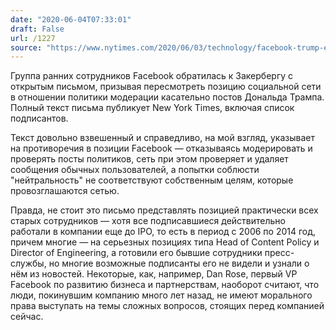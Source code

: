 ```yaml
---
date: "2020-06-04T07:33:01"
draft: False
url: /1227
source: "https://www.nytimes.com/2020/06/03/technology/facebook-trump-employees-letter.html"
---
```


Группа ранних сотрудников Facebook обратилась к Закербергу с открытым письмом, призывая пересмотреть позицию социальной сети в отношении политики модерации касательно постов Дональда Трампа. Полный текст письма публикует New York Times, включая список подписантов. 

Текст довольно взвешенный и справедливо, на мой взгляд, указывает на противоречия в позиции Facebook — отказываясь модерировать и проверять посты политиков, сеть при этом проверяет и удаляет сообщения обычных пользователей, а попытки соблюсти "нейтральность" не соответствуют собственным целям, которые провозглашаются сетью.



Правда, не стоит это письмо представлять позицией практически всех старых сотрудников — хотя все подписавшиеся действительно работали в компании еще до IPO, то есть в период с 2006 по 2014 год, причем многие — на серьезных позициях типа Head of Content Policy и Director of Engineering, а готовили его бывшие сотрудники пресс-службы, но многие возможные подписанты его не видели и узнали о нём из новостей. Некоторые, как, например, Dan Rose, первый VP Facebook по развитию бизнеса и партнерствам, наоборот считают, что люди, покинувшим компанию много лет назад, не имеют морального права выступать на темы сложных вопросов, стоящих перед компанией сейчас.
